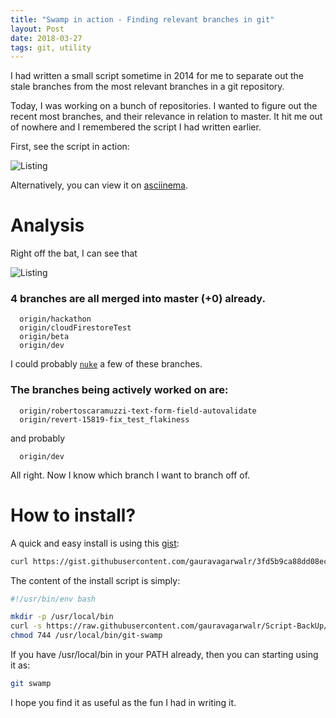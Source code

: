 ```yaml
---
title: "Swamp in action - Finding relevant branches in git"
layout: Post
date: 2018-03-27
tags: git, utility
---
```


I had written a small script sometime in 2014 for me to separate out the stale branches from the most relevant branches in a git repository.

Today, I was working on a bunch of repositories. I wanted to figure out the recent most branches, and their relevance in relation to master. It hit me out of nowhere and I remembered the script I had written earlier.

First, see the script in action:

![Listing][SwampInActionGif]

Alternatively, you can view it on [asciinema][AsciinemaLink].

# Analysis

Right off the bat, I can see that

![Listing][SwampInActionPng]

### 4 branches are all merged into master (+0) already.

  ```
    origin/hackathon
    origin/cloudFirestoreTest
    origin/beta
    origin/dev
  ```

I could probably [`nuke`][GitNuke] a few of these branches.

### The branches being actively worked on are:

  ```
    origin/robertoscaramuzzi-text-form-field-autovalidate
    origin/revert-15819-fix_test_flakiness
  ```

  and probably

  ```
    origin/dev
  ```

All right. Now I know which branch I want to branch off of.

# How to install?

A quick and easy install is using this [gist][InstallSwampGist]:

```bash
curl https://gist.githubusercontent.com/gauravagarwalr/3fd5b9ca88dd08ec5f6ce4d5e2c4c719/raw/ | sh
```

The content of the install script is simply:

```bash
#!/usr/bin/env bash

mkdir -p /usr/local/bin
curl -s https://raw.githubusercontent.com/gauravagarwalr/Script-BackUp/swamp-0.1/OS%20X/Custom-Git-Commands/git-swamp > /usr/local/bin/git-swamp
chmod 744 /usr/local/bin/git-swamp
```

If you have /usr/local/bin in your PATH already, then you can starting using it as:

```bash
git swamp
```

I hope you find it as useful as the fun I had in writing it.

[SwampInActionGif]: /assets/gifs/02-swamp-in-action.gif
[SwampInActionPng]: /assets/images/02-swamp-in-action.png
[AsciinemaLink]: https://asciinema.org/a/172856
[GitNuke]: https://github.com/gauravagarwalr/Script-BackUp/blob/master/OS%20X/Custom-Git-Commands/git-nuke
[GitBranchingModel]: http://nvie.com/posts/a-successful-git-branching-model/
[InstallSwampGist]: https://gist.github.com/gauravagarwalr/3fd5b9ca88dd08ec5f6ce4d5e2c4c719
